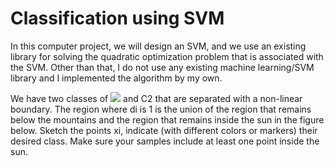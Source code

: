 # Classification using SVM

In this computer project, we will design an SVM, and we use an existing library for solving the quadratic optimization problem that is associated with the SVM. Other than that, I do not use any existing machine learning/SVM library and I implemented the algorithm by my own. 

We have two classes of <img src="https://render.githubusercontent.com/render/math?math=C1={x_i : d_i = 1}"> and C2 that are separated with a non-linear boundary. 
The region where di is 1 is the union of the region that remains below the mountains and the region that remains inside the sun in the figure below. Sketch the points xi, indicate (with different colors or markers) their desired class. Make sure your samples include at least one point inside the sun.
